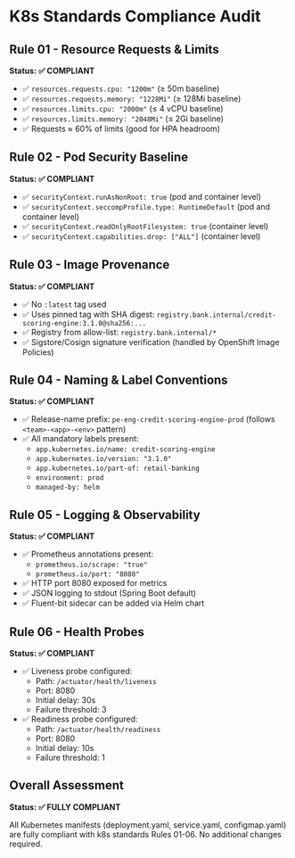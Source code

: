 # K8s Standards Compliance Audit

## Rule 01 - Resource Requests & Limits
**Status: ✅ COMPLIANT**
- ✅ `resources.requests.cpu: "1200m"` (≥ 50m baseline)
- ✅ `resources.requests.memory: "1228Mi"` (≥ 128Mi baseline)  
- ✅ `resources.limits.cpu: "2000m"` (≤ 4 vCPU baseline)
- ✅ `resources.limits.memory: "2048Mi"` (≤ 2Gi baseline)
- ✅ Requests ≈ 60% of limits (good for HPA headroom)

## Rule 02 - Pod Security Baseline
**Status: ✅ COMPLIANT**
- ✅ `securityContext.runAsNonRoot: true` (pod and container level)
- ✅ `securityContext.seccompProfile.type: RuntimeDefault` (pod and container level)
- ✅ `securityContext.readOnlyRootFilesystem: true` (container level)
- ✅ `securityContext.capabilities.drop: ["ALL"]` (container level)

## Rule 03 - Image Provenance
**Status: ✅ COMPLIANT**
- ✅ No `:latest` tag used
- ✅ Uses pinned tag with SHA digest: `registry.bank.internal/credit-scoring-engine:3.1.0@sha256:...`
- ✅ Registry from allow-list: `registry.bank.internal/*`
- ✅ Sigstore/Cosign signature verification (handled by OpenShift Image Policies)

## Rule 04 - Naming & Label Conventions
**Status: ✅ COMPLIANT**
- ✅ Release-name prefix: `pe-eng-credit-scoring-engine-prod` (follows `<team>-<app>-<env>` pattern)
- ✅ All mandatory labels present:
  - `app.kubernetes.io/name: credit-scoring-engine`
  - `app.kubernetes.io/version: "3.1.0"`
  - `app.kubernetes.io/part-of: retail-banking`
  - `environment: prod`
  - `managed-by: helm`

## Rule 05 - Logging & Observability
**Status: ✅ COMPLIANT**
- ✅ Prometheus annotations present:
  - `prometheus.io/scrape: "true"`
  - `prometheus.io/port: "8080"`
- ✅ HTTP port 8080 exposed for metrics
- ✅ JSON logging to stdout (Spring Boot default)
- ✅ Fluent-bit sidecar can be added via Helm chart

## Rule 06 - Health Probes
**Status: ✅ COMPLIANT**
- ✅ Liveness probe configured:
  - Path: `/actuator/health/liveness`
  - Port: 8080
  - Initial delay: 30s
  - Failure threshold: 3
- ✅ Readiness probe configured:
  - Path: `/actuator/health/readiness`
  - Port: 8080
  - Initial delay: 10s
  - Failure threshold: 1

## Overall Assessment
**Status: ✅ FULLY COMPLIANT**

All Kubernetes manifests (deployment.yaml, service.yaml, configmap.yaml) are fully compliant with k8s standards Rules 01-06. No additional changes required.
